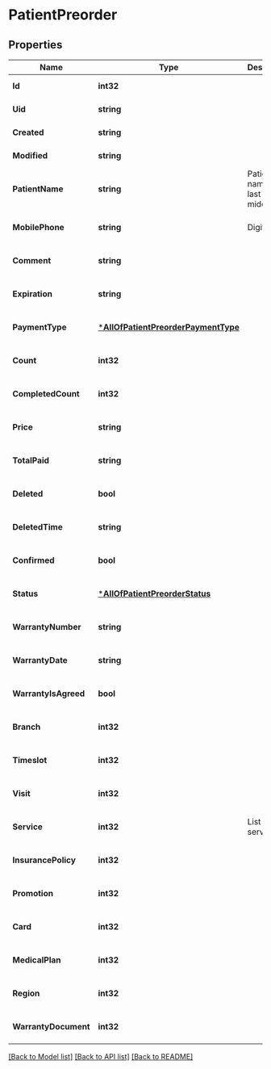 # PatientPreorder

## Properties
Name | Type | Description | Notes
------------ | ------------- | ------------- | -------------
**Id** | **int32** |  | [default to null]
**Uid** | **string** |  | [default to null]
**Created** | **string** |  | [default to null]
**Modified** | **string** |  | [default to null]
**PatientName** | **string** | Patient full name: first, last &amp; middle | [optional] [default to null]
**MobilePhone** | **string** | Digits only | [optional] [default to null]
**Comment** | **string** |  | [optional] [default to null]
**Expiration** | **string** |  | [optional] [default to null]
**PaymentType** | [***AllOfPatientPreorderPaymentType**](AllOfPatientPreorderPaymentType.md) |  | [optional] [default to null]
**Count** | **int32** |  | [optional] [default to null]
**CompletedCount** | **int32** |  | [optional] [default to null]
**Price** | **string** |  | [optional] [default to null]
**TotalPaid** | **string** |  | [optional] [default to null]
**Deleted** | **bool** |  | [optional] [default to null]
**DeletedTime** | **string** |  | [optional] [default to null]
**Confirmed** | **bool** |  | [optional] [default to null]
**Status** | [***AllOfPatientPreorderStatus**](AllOfPatientPreorderStatus.md) |  | [optional] [default to null]
**WarrantyNumber** | **string** |  | [optional] [default to null]
**WarrantyDate** | **string** |  | [optional] [default to null]
**WarrantyIsAgreed** | **bool** |  | [optional] [default to null]
**Branch** | **int32** |  | [optional] [default to null]
**Timeslot** | **int32** |  | [optional] [default to null]
**Visit** | **int32** |  | [optional] [default to null]
**Service** | **int32** | List of services | [optional] [default to null]
**InsurancePolicy** | **int32** |  | [optional] [default to null]
**Promotion** | **int32** |  | [optional] [default to null]
**Card** | **int32** |  | [optional] [default to null]
**MedicalPlan** | **int32** |  | [optional] [default to null]
**Region** | **int32** |  | [optional] [default to null]
**WarrantyDocument** | **int32** |  | [optional] [default to null]

[[Back to Model list]](../README.md#documentation-for-models) [[Back to API list]](../README.md#documentation-for-api-endpoints) [[Back to README]](../README.md)

